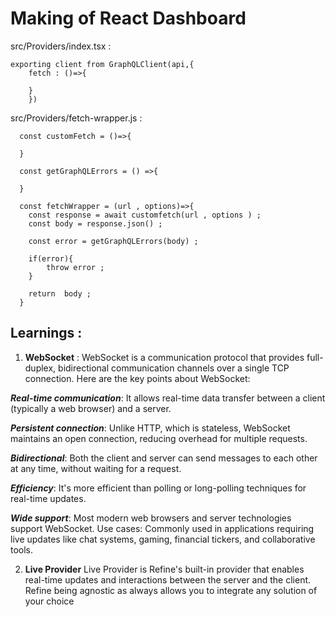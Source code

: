 # Making of React Dashboard 

src/Providers/index.tsx :

```
exporting client from GraphQLClient(api,{
    fetch : ()=>{

    }
    })
``` 
src/Providers/fetch-wrapper.js : 

```
  const customFetch = ()=>{

  }

  const getGraphQLErrors = () =>{

  }

  const fetchWrapper = (url , options)=>{
    const response = await customfetch(url , options ) ; 
    const body = response.json() ; 

    const error = getGraphQLErrors(body) ; 

    if(error){
        throw error ; 
    }

    return  body ;  
  }

```





## Learnings : 

1. **WebSocket** : WebSocket is a communication protocol that provides full-duplex, bidirectional communication channels over a single TCP connection. Here are the key points about WebSocket:

***Real-time communication***: It allows real-time data transfer between a client (typically a web browser) and a server.

***Persistent connection***: Unlike HTTP, which is stateless, WebSocket maintains an open connection, reducing overhead for multiple requests.

***Bidirectional***: Both the client and server can send messages to each other at any time, without waiting for a request.

***Efficiency***: It's more efficient than polling or long-polling techniques for real-time updates.

***Wide support***: Most modern web browsers and server technologies support WebSocket.
Use cases: Commonly used in applications requiring live updates like chat systems, gaming, financial tickers, and collaborative tools.

2. **Live Provider**
Live Provider is Refine's built-in provider that enables real-time updates and interactions between the server and the client. Refine being agnostic as always allows you to integrate any solution of your choice